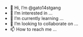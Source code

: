 - 👋 Hi, I’m @gato14stgang
- 👀 I’m interested in ...
- 🌱 I’m currently learning ...
- 💞️ I’m looking to collaborate on ...
- 📫 How to reach me ...

<!---
gato14stgang/gato14stgang is a ✨ special ✨ repository because its `README.md` (this file) appears on your GitHub profile.
You can click the Preview link to take a look at your changes.
--->
